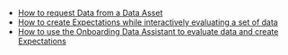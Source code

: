 - [How to request Data from a Data Asset](/docs/guides/connecting_to_your_data/fluent/batch_requests/how_to_request_data_from_a_data_asset.md)
- [How to create Expectations while interactively evaluating a set of data](/docs/guides/expectations/how_to_create_and_edit_expectations_with_instant_feedback_from_a_sample_batch_of_data.md)
- [How to use the Onboarding Data Assistant to evaluate data and create Expectations](/docs/guides/expectations/data_assistants/how_to_create_an_expectation_suite_with_the_onboarding_data_assistant.md)